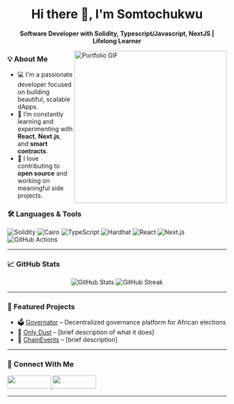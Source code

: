 <h1 align="center">Hi there 👋, I'm Somtochukwu</h1>

<p align="center">
  <strong>Software Developer with Solidity, Typescript/Javascript, NextJS | Lifelong Learner</strong>
</p>

<a href="https://somtochukwu-ko.vercel.app/">
<img 
  title="click me :)"
  alt="Portfolio GIF"
  align="right"
  src="https://somtochukwu-ko.vercel.app/portfolio.gif"
  width="350"
/>
</a>

### 💡 About Me

- 💻 I'm a passionate developer focused on building beautiful, scalable dApps.
- 🔭 I’m constantly learning and experimenting with **React**, **Next.js**, and **smart contracts**.
- 🚀 I love contributing to **open source** and working on meaningful side projects.

### 🛠️ Languages & Tools

![Solidity](https://img.shields.io/badge/Solidity-363636?style=for-the-badge&logo=solidity)
![Cairo](https://img.shields.io/badge/Cairo-000000?style=for-the-badge)
![TypeScript](https://img.shields.io/badge/TypeScript-3178C6?style=for-the-badge&logo=typescript)
![Hardhat](https://img.shields.io/badge/Hardhat-FFCC00?style=for-the-badge&logo=ethereum)
![React](https://img.shields.io/badge/React-61DAFB?style=for-the-badge&logo=react)
![Next.js](https://img.shields.io/badge/Next.js-000?style=for-the-badge&logo=next.js)
![GitHub Actions](https://img.shields.io/badge/GitHub_Actions-2088FF?style=for-the-badge&logo=github-actions)

---

### 📈 GitHub Stats

<p align="center">
  <img src="https://github-readme-stats.vercel.app/api?username=soomtochukwu&show_icons=true&theme=github_dark" alt="GitHub Stats" />
  <img src="https://github-readme-streak-stats.herokuapp.com/?user=soomtochukwu&theme=github-dark" alt="GitHub Streak" />
</p>

---

### 🚀 Featured Projects

- 🗳️ [Governator](https://github.com/soomtochukwu/governator) – Decentralized governance platform for African elections
- 🧪 [Only Dust](https://github.com/soomtochukwu/only-dust) – [brief description of what it does]
- 📡 [ChainEvents](https://github.com/soomtochukwu/chainevents-contracts) – [brief description]

---

### 🔗 Connect With Me

<a href="https://twitter.com/tweetsomto">
<img src="https://img.shields.io/badge/Twitter-%231DA1F2.svg?style=for-the-badge&logo=twitter&logoColor=white" width="100" height="30" >
</img>
</a>
<a href="http://t.me/maziofweb3">
<img src="https://encrypted-tbn0.gstatic.com/images?q=tbn:ANd9GcRyEw9WRUl09jjONE9NxMR2bNttBM94O1_lJ0ml7kvXFmvKub4Tn6CPydraLTOM9l2Hfw&usqp=CAU" width="100" height="30" >
</img>
</a>

---

<!-- Add a visitor counter if you want -->
<!-- ![Profile Views](https://komarev.com/ghpvc/?username=soomtochukwu&color=blue) -->
